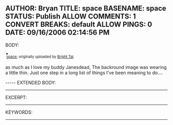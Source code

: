 AUTHOR: Bryan
TITLE: space
BASENAME: space
STATUS: Publish
ALLOW COMMENTS: 1
CONVERT BREAKS: __default__
ALLOW PINGS: 0
DATE: 09/16/2006 02:14:56 PM
-----
BODY:
<style type="text/css">
.flickr-photo { border: solid 2px #000000; }
.flickr-yourcomment { }
.flickr-frame { text-align: left; padding: 3px; }
.flickr-caption { font-size: 0.8em; margin-top: 0px; }
</style>

<div class="flickr-frame">
	<a href="http://www.flickr.com/photos/bright/229203552/" title="photo sharing"><img src="http://static.flickr.com/84/229203552_6b5c6e753a.jpg" class="flickr-photo" alt="" /></a>
<br />
	<span class="flickr-caption"><a href="http://www.flickr.com/photos/bright/229203552/">space</a>, originally uploaded by <a href="http://www.flickr.com/people/bright/">Bright Tal</a>.</span>
</div>
				
<p class="flickr-yourcomment">
	as much as I love my buddy Janesdead, The backround image was wearing a little thin. Just one step in a long list of things I've been meaning to do....
</p>
-----
EXTENDED BODY:

-----
EXCERPT:

-----
KEYWORDS:

-----


